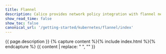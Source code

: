 ```yaml
---
title: Flannel
description: Calico provides network policy integration with flannel networking. 
show_read_time: false
show_toc: false
canonical_url: '/getting-started/kubernetes/flannel/index'
---
```


{{ page.description }}
{% capture content %}{% include index.html %}{% endcapture %}
{{ content | replace: "    ", "" }}
